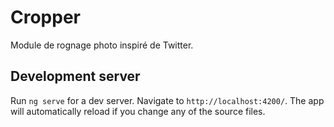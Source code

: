 # Cropper

Module de rognage photo inspiré de Twitter.

## Development server

Run `ng serve` for a dev server. Navigate to `http://localhost:4200/`. The app will automatically reload if you change any of the source files.
